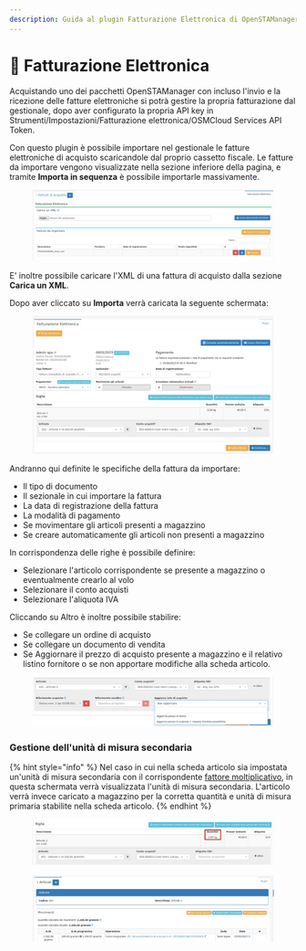 ```yaml
---
description: Guida al plugin Fatturazione Elettronica di OpenSTAManager.
---
```


# 📑 Fatturazione Elettronica

Acquistando uno dei pacchetti OpenSTAManager con incluso l'invio e la ricezione delle fatture elettroniche si potrà gestire la propria fatturazione dal gestionale, dopo aver configurato la propria API key in Strumenti/Impostazioni/Fatturazione elettronica/OSMCloud Services API Token.

Con questo plugin è possibile importare nel gestionale le fatture elettroniche di acquisto scaricandole dal proprio cassetto fiscale. Le fatture da importare vengono visualizzate nella sezione inferiore della pagina, e tramite **Importa in sequenza** è possibile importarle massivamente.

<figure><img src="../../../../.gitbook/assets/immagine (241).png" alt=""><figcaption></figcaption></figure>

E' inoltre possibile caricare l'XML di una fattura di acquisto dalla sezione **Carica un XML**.

Dopo aver cliccato su **Importa** verrà caricata la seguente schermata:

<figure><img src="../../../../.gitbook/assets/immagine (81).png" alt=""><figcaption></figcaption></figure>

Andranno qui definite le specifiche della fattura da importare:

* Il tipo di documento
* Il sezionale in cui importare la fattura
* La data di registrazione della fattura
* La modalità di pagamento
* Se movimentare gli articoli presenti a magazzino
* Se creare automaticamente gli articoli non presenti a magazzino

In corrispondenza delle righe è possibile definire:

* Selezionare l'articolo corrispondente se presente a magazzino o eventualmente crearlo al volo
* Selezionare il conto acquisti
* Selezionare l'aliquota IVA

Cliccando su Altro è inoltre possibile stabilire:

* Se collegare un ordine di acquisto
* Se collegare un documento di vendita
* Se Aggiornare il prezzo di acquisto presente a magazzino e il relativo listino fornitore o se non apportare modifiche alla scheda articolo.

<figure><img src="../../../../.gitbook/assets/immagine (591).png" alt=""><figcaption></figcaption></figure>

### Gestione dell'unità di misura secondaria

{% hint style="info" %}
Nel caso in cui nella scheda articolo sia impostata un'unità di misura secondaria con il corrispondente [fattore moltiplicativo](https://docs.openstamanager.com/v/2.4.44/openstamanager/modules/magazzino/articoli-1#fattore-moltiplicativo), in questa schermata verrà visualizzata l'unità di misura secondaria. L'articolo verrà invece caricato a magazzino per la corretta quantità e unità di misura primaria stabilite nella scheda articolo.
{% endhint %}

<figure><img src="../../../../.gitbook/assets/immagine (579).png" alt=""><figcaption></figcaption></figure>

<figure><img src="../../../../.gitbook/assets/immagine (135).png" alt=""><figcaption></figcaption></figure>

